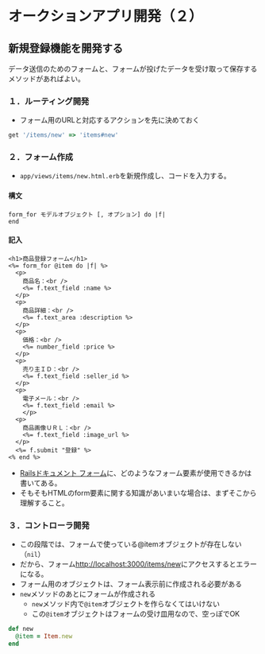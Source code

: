 # オークションアプリ開発（２）
## 新規登録機能を開発する
データ送信のためのフォームと、フォームが投げたデータを受け取って保存するメソッドがあればよい。

### １．ルーティング開発
- フォーム用のURLと対応するアクションを先に決めておく

```ruby:config/routes.rb
get '/items/new' => 'items#new'
```

### ２．フォーム作成
- `app/views/items/new.html.erb`を新規作成し、コードを入力する。

#### 構文
```
form_for モデルオブジェクト [, オプション] do |f|
end
```

#### 記入
```
<h1>商品登録フォーム</h1>
<%= form_for @item do |f| %>
  <p>
    商品名：<br />
    <%= f.text_field :name %>
  </p>
  <p>
    商品詳細：<br />
    <%= f.text_area :description %>
  </p>
  <p>
    価格：<br />
    <%= number_field :price %>
  </p>
  <p>
    売り主ＩＤ：<br />
    <%= f.text_field :seller_id %>
  </p>
  <p>
    電子メール：<br />
    <%= f.text_field :email %>
    </p>
  <p>
    商品画像ＵＲＬ：<br />
    <%= f.text_field :image_url %>
  </p>
  <%= f.submit "登録" %>
<% end %>
```

- [Railsドキュメント フォーム](http://railsdoc.com/form#%E3%83%86%E3%82%AD%E3%82%B9%E3%83%88%E3%83%9C%E3%83%83%E3%82%AF%E3%82%B9(text_field))に、どのようなフォーム要素が使用できるかは書いてある。
- そもそもHTMLのform要素に関する知識があいまいな場合は、まずそこから理解すること。

### ３．コントローラ開発
- この段階では、フォームで使っている@itemオブジェクトが存在しない（`nil`）
- だから、フォーム[http://localhost:3000/items/new](http://localhost:3000/items/new)にアクセスするとエラーになる。
- フォーム用のオブジェクトは、フォーム表示前に作成される必要がある
- `new`メソッドのあとにフォームが作成される
	- `new`メソッド内で`@item`オブジェクトを作らなくてはいけない
	- この`@item`オブジェクトはフォームの受け皿用なので、空っぽでOK
	
```ruby
def new
  @item = Item.new
end
```


